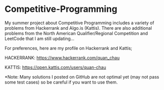 # Competitive-Programming

My summer project about Competitive Programming includes a variety of problems from Hackerrank and Algo.is (Kattis). There are also additional problems from the North American Qualifier/Regional Competition and LeetCode that I am still updating...

For preferences, here are my profile on Hackerrank and Kattis;

HACKERRANK: https://www.hackerrank.com/quan_chau

KATTIS: https://open.kattis.com/users/quan-chau

*Note: Many solutions I posted on GitHub are not optimal yet (may not pass some test cases) so be careful if you want to use them.
